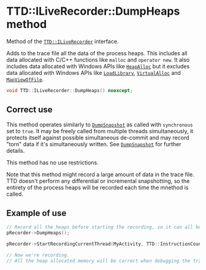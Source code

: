 # TTD::ILiveRecorder::DumpHeaps method

Method of the [`TTD::ILiveRecorder`](interface-ILiveRecorder.md) interface.

Adds to the trace file all the data of the process heaps.
This includes all data allocated with C/C++ functions like `malloc` and `operator new`.
It also includes data allocated with Windows APIs like
[`HeapAlloc`](https://learn.microsoft.com/en-us/windows/win32/api/heapapi/nf-heapapi-heapalloc)
but it excludes data allocated with Windows APIs like
[`LoadLibrary`](https://learn.microsoft.com/en-us/windows/win32/api/libloaderapi/nf-libloaderapi-loadlibrarya),
[`VirtualAlloc`](https://learn.microsoft.com/en-us/windows/win32/api/memoryapi/nf-memoryapi-virtualalloc) and
[`MapViewOfFile`](https://learn.microsoft.com/en-us/windows/win32/api/memoryapi/nf-memoryapi-mapviewoffile).

```C++
void TTD::ILiveRecorder::DumpHeaps() noexcept;
```

## Correct use

This method operates similarly to [`DumpSnapshot`](ILiveRecorder_DumpSnapshot.md) as called with `synchronous` set to `true`.
It may be freely called from multiple threads simultaneously, it protects itself against possible simultaneous de-commit
and may record "torn" data if it's simultaneously written. See [`DumpSnapshot`](ILiveRecorder_DumpSnapshot.md) for further details.

This method has no use restrictions.

Note that this method might record a large amount of data in the trace file.
TTD doesn't perform any differential or incremental snapshotting,
so the entirety of the process heaps will be recorded each time the mnethod is called.

## Example of use

```C++
// Record all the heaps before starting the recording, so it can all be seen in the debugger when debugging the trace file.
pRecorder->DumpHeaps();

pRecorder->StartRecordingCurrentThread(MyActivity, TTD::InstructionCount::Invalid);

// Now we're recording.
// All the heap allocated memory will be correct when debugging the trace file, even data that is not used here.
```
